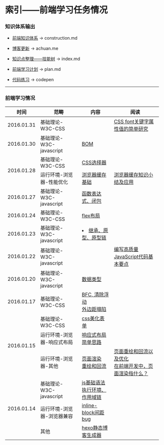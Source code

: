 # 索引——前端学习任务情况

### 知识体系输出

- [前端知识体系](https://github.com/lcc19941214/FrontendStudy/blob/master/%E5%89%8D%E7%AB%AF%E7%9F%A5%E8%AF%86%E4%BD%93%E7%B3%BB%E6%80%BB%E7%BB%93.md) -> construction.md

- [博客更新](http://achuan.me/) -> achuan.me

- [知识点整理——技能树](https://github.com/lcc19941214/FrontendStudy/blob/master/index.md) -> index.md

- [前端学习计划](https://github.com/lcc19941214/FrontendStudy/blob/master/plan.md) -> plan.md

- [代码练习](http://codepen.io/lcc19941214/) -> codepen

---

### 前端学习情况

<table>
    <thead>
        <tr>
            <th>时间</th>
            <th>范畴</th>
            <th>内容</th>
            <th>阅读</th> 
        </tr>
    </thead>
    <tbody>
        <tr>
            <td>2016.01.31</td>
            <td>基础理论-W3C-CSS</td>
            <td></td>
            <td>
                <a href="http://www.zhangxinxu.com/wordpress/2016/01/css-font-keyword-value-caption-menu-message-box-small-caption-status-bar/">CSS font关键字属性值的简单研究</a>
            </td>
        </tr>
        <tr>
            <td>2016.01.30</td>
            <td>基础理论-W3C-javascript</td>
            <td>
                <a href="http://achuan.me/2016/01/30/javascript_%E7%9F%A5%E8%AF%86%E7%82%B9%E6%95%B4%E7%90%86_06_BOM/">BOM</a>
            </td>
            <td></td>
        </tr>
        <tr>
            <td rowspan="2">2016.01.28</td>
            <td>基础理论-W3C-CSS</td>
            <td>
                <a href="http://achuan.me/2016/01/28/css%E7%9F%A5%E8%AF%86%E7%82%B9%E6%A2%B3%E7%90%86_01/">CSS选择器</a>
            </td>
            <td></td>
        </tr>
        <tr>
            <td>运行环境-浏览器-性能优化</td>
            <td>
                <a href="http://achuan.me/2016/01/28/20160128%E6%B5%8F%E8%A7%88%E5%99%A8%E7%BC%93%E5%AD%98/">浏览器缓存基础</a>
            </td>
            <td>
                <a href="http://web.jobbole.com/84888/">浏览器缓存知识小结及应用</a>
            </td>
        </tr>
        <tr>
            <td>2016.01.27</td>
            <td>基础理论-W3C-javascript</td>
            <td>
                <a href="http://achuan.me/2016/01/27/javascript_%E7%9F%A5%E8%AF%86%E7%82%B9%E6%95%B4%E7%90%86_05_%E9%97%AD%E5%8C%85/">函数表达式、闭包</a>
            </td>
            <td></td>
        </tr>
        <tr>
            <td>2016.01.24</td>
            <td>基础理论-W3C-CSS</td>
            <td>
                <a href="http://achuan.me/2016/01/24/20160124flex/">flex布局</a>
            </td>
            <td></td>
        </tr>
        <tr>
            <td>2016.01.23</td>
            <td>基础理论-W3C-javascript</td>
            <td>
                <li>
                    <a href="http://achuan.me/2016/01/23/javascript_%E7%9F%A5%E8%AF%86%E7%82%B9%E6%95%B4%E7%90%86_04_%E5%8E%9F%E5%9E%8B/">继承、原型、原型链</a>
                </li>
            </td>
            <td></td>
        </tr>
        <tr>
            <td>2016.01.22</td>
            <td>基础理论-W3C-javascript</td>
            <td></td>
            <td>
                <a href="http://www.cnblogs.com/TomXu/archive/2011/12/28/2286877.html">编写高质量JavaScript代码基本要点</a>
            </td>
        </tr>
        <tr>
            <td>2016.01.20</td>
            <td>基础理论-W3C-javascript</td>
            <td>
                <a href="http://achuan.me/2016/01/20/javascript_%E7%9F%A5%E8%AF%86%E7%82%B9%E6%95%B4%E7%90%86_02_%E6%95%B0%E6%8D%AE%E7%B1%BB%E5%9E%8B/">数据类型</a>
            </td>
            <td></td>
        </tr>
        <tr>
            <td>2016.01.17</td>
            <td>基础理论-W3C-CSS</td>
            <td>
                <a href="http://achuan.me/2016/01/16/20160116BFC/">BFC, 清除浮动</a>
                <br>    
                <a href="http://achuan.me/2016/01/17/20160117margincollapse/">外边距塌陷</a>
            </td>
            <td></td>
        </tr>
        <tr>
            <td rowspan="3">2016.01.15</td>
            <td>基础理论-W3C-CSS</td>
            <td>
                <a href="http://achuan.me/2016/01/15/20160115%E7%BA%AFcss%E7%BE%8E%E5%8C%96%E8%A1%A8%E5%8D%95%E2%80%94%E2%80%94checkbox/">css美化表单</a>
            </td>
            <td></td>
        </tr>
        <tr>
            <td>运行环境-浏览器-响应式布局</td>
            <td>
                <a href="http://achuan.me/2016/01/15/20160115%E5%93%8D%E5%BA%94%E5%BC%8F%E5%B8%83%E5%B1%80/">响应式布局简单思路</a>
            </td>
            <td></td>
        </tr>
        <tr>
            <td>运行环境-浏览器-其他</td>
            <td>
                <a href="http://achuan.me/2016/01/15/20160115%E4%BB%8Escript%E6%A0%87%E7%AD%BE%E7%9A%84%E6%91%86%E6%94%BE%E4%BD%8D%E7%BD%AE%E6%9D%A5%E7%9C%8B%E7%9C%8BDOM%E6%A0%91%E7%9A%84%E6%B8%B2%E6%9F%93/">页面渲染</a>
                <br>    
                <a href="http://achuan.me/2016/01/15/20160115%E4%BB%8Escript%E6%A0%87%E7%AD%BE%E7%9A%84%E6%91%86%E6%94%BE%E4%BD%8D%E7%BD%AE%E6%9D%A5%E7%9C%8B%E7%9C%8BDOM%E6%A0%91%E7%9A%84%E6%B8%B2%E6%9F%93/">重绘和回流</a>
            </td>
            <td>
                <a href="http://www.css88.com/archives/4996">页面重绘和回流以及优化</a>
                <br>    
                <a href="http://www.zhihu.com/question/20117417">在前端开发中，页面渲染指什么？</a>
            </td>
        </tr>
        <tr>
            <td rowspan="3">2016.01.14</td>
            <td>基础理论-W3C-javascript</td>
            <td>
                <a href="http://achuan.me/2016/01/14/javascript_%E7%9F%A5%E8%AF%86%E7%82%B9%E6%95%B4%E7%90%86_01_%E5%9F%BA%E7%A1%80%E8%AF%AD%E6%B3%95/">js基础语法</a>
                <br>    
                <a href="http://achuan.me/2016/01/14/javascript_%E7%9F%A5%E8%AF%86%E7%82%B9%E6%95%B4%E7%90%86_03_%E6%89%A7%E8%A1%8C%E7%8E%AF%E5%A2%83/">执行环境、作用域链</a>
            </td>
            <td></td>
        </tr>
        <tr>
            <td>运行环境-浏览器-浏览器兼容</td>
            <td>
                <a href="http://achuan.me/2016/01/14/20160114%E6%B6%88%E9%99%A4inline-block%E4%B8%A4%E4%BE%A7%E9%97%B4%E8%B7%9Dbug/">inline-block间距bug</a>
            </td>
            <td></td>
        </tr>
        <tr>
            <td>其他</td>
            <td>
                <a href="http://achuan.me/2016/01/14/%E5%BF%AB%E9%80%9F%E6%90%AD%E5%BB%BAhexo%E9%9D%99%E6%80%81%E5%8D%9A%E5%AE%A2/">hexo静态博客生成器</a>
            </td>
            <td></td>
        </tr>
    </tbody>
</table>